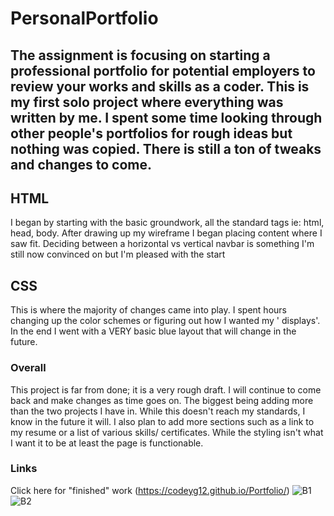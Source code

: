 # PersonalPortfolio
## The assignment is focusing on starting a professional portfolio for potential employers to review your works and skills as a coder. This is my first solo project where everything was written by me. I spent some time looking through other people's portfolios for rough ideas but nothing was copied. There is still a ton of tweaks and changes to come. 

## HTML

I began by starting with the basic groundwork, all the standard tags ie: html, head, body. After drawing up my wireframe I began placing content where I saw fit. Deciding between a horizontal vs vertical navbar is something I'm still now convinced on but I'm pleased with the start

## CSS

This is where the majority of changes came into play. I spent hours changing up the color schemes or figuring out how I wanted my ' displays'. In the end I went with a VERY basic blue layout that will change in the future.

### Overall

This project is far from done; it is a very rough draft. I will continue to come back and make changes as time goes on. The biggest being adding more than the two projects I have in. While this doesn't reach my standards, I know in the future it will. I also plan to add more sections such as a link to my resume or a list of various skills/ certificates. While the styling isn't what I want it to be at least the page is functionable.

### Links

Click here for "finished" work (https://codeyg12.github.io/Portfolio/)
![B1](https://user-images.githubusercontent.com/103782398/172539425-be8c4a62-9202-4ca5-a110-79ce01ec5d4e.png)
![B2](https://user-images.githubusercontent.com/103782398/172539482-14a94cdc-8870-4b10-ba99-eb38c4ef019c.png)

